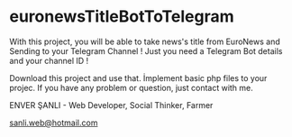 # euronewsTitleBotToTelegram

With this project, you will be able to take news's title from EuroNews and Sending to your Telegram Channel !
Just you need a Telegram Bot details and your channel ID !

Download this project and use that.
İmplement basic php files to your projec. 
If you have any problem or question, just contact with me.

ENVER ŞANLI - Web Developer, Social Thinker, Farmer

sanli.web@hotmail.com
